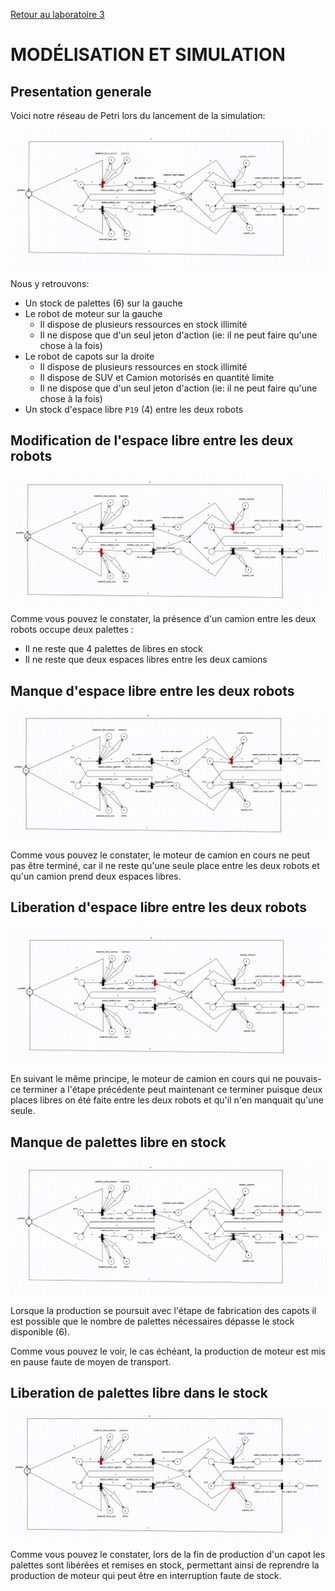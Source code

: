 [Retour au laboratoire 3](../TP3/)

# MODÉLISATION ET SIMULATION

## Presentation generale

Voici notre réseau de Petri lors du lancement de la simulation:

![simulation](static/Capture.PNG)

Nous y retrouvons:

 - Un stock de palettes (6) sur la gauche
 - Le robot de moteur sur la gauche
   - Il dispose de plusieurs ressources en stock illimité
   - Il ne dispose que d'un seul jeton d'action (ie: il ne peut faire qu'une chose à la fois) 
 - Le robot de capots sur la droite
   - Il dispose de plusieurs ressources en stock illimité
   - Il dispose de SUV et Camion motorisés en quantité limite
   - Il ne dispose que d'un seul jeton d'action (ie: il ne peut faire qu'une chose à la fois) 
 - Un stock d'espace libre `P19` (4) entre les deux robots

 
## Modification de l'espace libre entre les deux robots

![simulation](static/Capture1.PNG)

Comme vous pouvez le constater, la présence d'un camion entre les deux robots occupe deux palettes :

 - Il ne reste que 4 palettes de libres en stock
 - Il ne reste que deux espaces libres entre les deux camions

 
## Manque d'espace libre entre les deux robots

![simulation](static/Capture2.PNG)

Comme vous pouvez le constater, le moteur de camion en cours  ne peut pas être terminé, car il ne reste qu'une seule place  entre les deux robots et qu'un camion prend deux espaces libres.

## Liberation d'espace libre entre les deux robots

![simulation](static/Capture3.PNG)

En suivant le même principe, le moteur de camion en cours qui  ne pouvais-ce terminer a l'étape précédente peut maintenant  ce terminer puisque deux places libres on été faite entre les  deux robots et qu'il n'en manquait qu'une seule.

## Manque de palettes libre en stock

![simulation](static/Capture4.PNG)

Lorsque la production se poursuit avec l'étape de  fabrication des capots il est possible que le nombre de  palettes nécessaires dépasse le stock disponible (6).

Comme vous pouvez le voir, le cas échéant, la  production de moteur est mis en pause faute de  moyen de transport.

## Liberation de palettes libre dans le stock

![simulation](static/Capture5.PNG)

Comme vous pouvez le constater, lors de la fin  de production d'un capot les palettes sont libérées  et remises en stock, permettant ainsi de reprendre  la production de moteur qui peut être en  interruption faute de stock.

